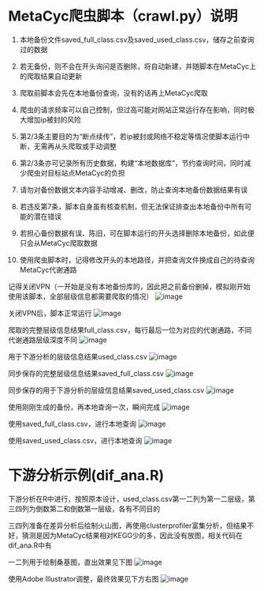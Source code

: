 # MetaCyc爬虫脚本（crawl.py）说明

1.  本地备份文件saved_full_class.csv及saved_used_class.csv，储存之前查询过的数据

2.  若无备份，则不会在开头询问是否删除，将自动新建，并随脚本在MetaCyc上的爬取结果自动更新

3.  爬取前脚本会先在本地备份查询，没有的话再上MetaCyc爬取

4.  爬虫的请求频率可以自己控制，但过高可能对网站正常运行存在影响，同时极大增加ip被封的风险

5.  第2/3条主要目的为“断点续传”，若ip被封或网络不稳定等情况使脚本运行中断，无需再从头爬取或手动调整

6.  第2/3条亦可记录所有历史数据，构建“本地数据库”，节约查询时间，同时减少爬虫对目标站点MetaCyc的负担

7.  请勿对备份数据文本内容手动增减、删改，防止查询本地备份数据结果有误

8.  若违反第7条，脚本自身虽有核查机制，但无法保证排查出本地备份中所有可能的潜在错误

9.  若担心备份数据有误、陈旧，可在脚本运行的开头选择删除本地备份，如此便只会从MetaCyc爬取数据

10. 使用爬虫脚本时，记得修改开头的本地路径，并把查询文件换成自己的待查询MetaCyc代谢通路

记得关闭VPN（一开始是没有本地备份库的，因此把之前备份删掉，模拟刚开始使用该脚本，全部层级信息都需要爬取的情况）
![image](https://github.com/knight-qs/MetaCyc-Crawl/blob/main/fig/VPN%20not%20closed.jpg)

关闭VPN后，脚本正常运行
![image](https://github.com/knight-qs/MetaCyc-Crawl/blob/main/fig/VPN%20closed.jpg)

爬取的完整层级信息结果full_class.csv，每行最后一位为对应的代谢通路，不同代谢通路层级深度不同
![image](https://github.com/knight-qs/MetaCyc-Crawl/blob/main/fig/full_class.jpg)

用于下游分析的层级信息结果used_class.csv
![image](https://github.com/knight-qs/MetaCyc-Crawl/blob/main/fig/used_class.jpg)

同步保存的完整层级信息结果saved_full_class.csv
![image](https://github.com/knight-qs/MetaCyc-Crawl/blob/main/fig/saved_full_class.jpg)

同步保存的用于下游分析的层级信息结果saved_used_class.csv
![image](https://github.com/knight-qs/MetaCyc-Crawl/blob/main/fig/saved_used_class.jpg)

使用刚刚生成的备份，再本地查询一次，瞬间完成
![image](https://github.com/knight-qs/MetaCyc-Crawl/blob/main/fig/local_query.jpg)

使用saved_full_class.csv，进行本地查询
![image](https://github.com/knight-qs/MetaCyc-Crawl/blob/main/fig/local_query_full_class.jpg)

使用saved_used_class.csv，进行本地查询
![image](https://github.com/knight-qs/MetaCyc-Crawl/blob/main/fig/local_query_used_class.jpg)

# 下游分析示例(dif_ana.R)

下游分析在R中进行，按照原本设计，used_class.csv第一二列为第一二层级，第三四列为倒数第二和倒数第一层级，各有不同目的

三四列准备在差异分析后绘制火山图，再使用clusterprofiler富集分析，但结果不好，猜测是因为MetaCyc结果相对KEGG少的多，因此没有放图，相关代码在dif_ana.R中有

一二列用于绘制桑基图，直出效果见下图
![image](https://github.com/knight-qs/MetaCyc-Crawl/blob/main/fig/raw_fig.jpg)

使用Adobe Illustrator调整，最终效果见下方右图
![image](https://github.com/knight-qs/MetaCyc-Crawl/blob/main/fig/sankey_T.jpg)


